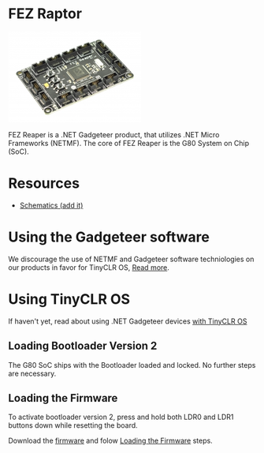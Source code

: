 # FEZ Raptor

![FEZ Reaper](images/fez_reaper.jpg)

FEZ Reaper is a .NET Gadgeteer product, that utilizes .NET Micro Frameworks (NETMF). The core of FEZ Reaper is the G80 System on Chip (SoC).

# Resources
* [Schematics (add it)]()

# Using the Gadgeteer software
We discourage the use of NETMF and Gadgeteer software techniologies on our products in favor for TinyCLR OS, [Read more](intro.html).

# Using TinyCLR OS
If haven't yet, read about using .NET Gadgeteer devices [with TinyCLR OS](intro.html#with-tinyclr-os)

## Loading Bootloader Version 2
The G80 SoC ships with the Bootloader loaded and locked. No further steps are necessary.

## Loading the Firmware

To activate bootloader version 2, press and hold both LDR0 and LDR1 buttons down while resetting the board.

Download the [firmware](http://files.ghielectronics.com/downloads/TinyCLR/Firmware/G80/G80%20Firmware.0.6.0.ghi) and folow [Loading the Firmware](intro.html#loading-the-firmware) steps.
